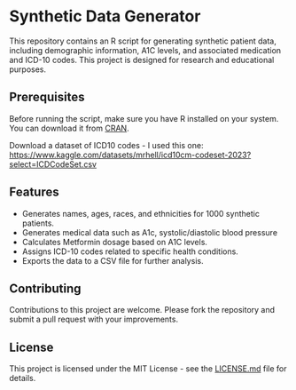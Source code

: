 # Synthetic Data Generator

This repository contains an R script for generating synthetic patient data, including demographic information, A1C levels, and associated medication and ICD-10 codes. This project is designed for research and educational purposes.

## Prerequisites

Before running the script, make sure you have R installed on your system. You can download it from [CRAN](https://cran.r-project.org/).

Download a dataset of ICD10 codes - I used this one: https://www.kaggle.com/datasets/mrhell/icd10cm-codeset-2023?select=ICDCodeSet.csv

## Features

- Generates names, ages, races, and ethnicities for 1000 synthetic patients.
- Generates medical data such as A1c, systolic/diastolic blood pressure
- Calculates Metformin dosage based on A1C levels.
- Assigns ICD-10 codes related to specific health conditions.
- Exports the data to a CSV file for further analysis.

## Contributing

Contributions to this project are welcome. Please fork the repository and submit a pull request with your improvements.

## License

This project is licensed under the MIT License - see the [LICENSE.md](LICENSE) file for details.
